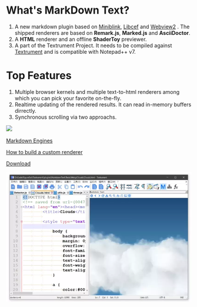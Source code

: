 #  What's MarkDown Text? 

1. A new markdown plugin based on [Miniblink](https://github.com/weolar/miniblink49), [Libcef](https://github.com/chromiumembedded/cef) and [Webview2](https://github.com/MicrosoftEdge/WebView2Samples) . The shipped renderers are based on **Remark.js**, **Marked.js** and **AsciiDoctor**. 
2. A **HTML** renderer and an offline **ShaderToy** previewer.
3. A part of the Textrument Project. It needs to be compiled against [Textrument]() and is compatible with Notepad++ v7.

# Top Features 
1. Multiple browser kernels and multiple text-to-html renderers among which you can pick your favorite on-the-fly.
2. Realtime updating of the rendered results. It can read in-memory buffers dirrectly.
3. Synchronous scrolling via two approachs.

![](res/markdown.ico)

[Markdown Engines](https://github.com/KnIfER/Extesions/tree/master/MarkdownEngines)

[How to build a custom renderer](https://github.com/KnIfER/Extesions/tree/master/MarkdownEngines/HtmlDemo)

[Download](release)

![](Tests/WebglClouds/CloudAtlas.webp)

